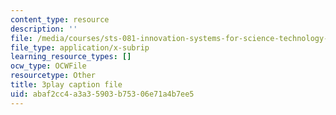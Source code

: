 ```yaml
---
content_type: resource
description: ''
file: /media/courses/sts-081-innovation-systems-for-science-technology-energy-manufacturing-and-health-spring-2017/abaf2cc4a3a35903b75306e71a4b7ee5_XGyUFPCwlPI.vtt
file_type: application/x-subrip
learning_resource_types: []
ocw_type: OCWFile
resourcetype: Other
title: 3play caption file
uid: abaf2cc4-a3a3-5903-b753-06e71a4b7ee5
---
```

